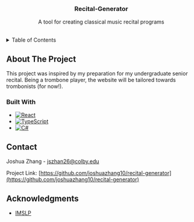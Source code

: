 <!-- PROJECT LOGO -->
<br />
<div align="center">
<!-- TODO: Make a logo -->
  <!-- <a href="https://github.com/joshuazhang10/recital-generator">
    <img src="images/logo.png" alt="Logo" width="80" height="80">
  </a> -->

<h3 align="center">Recital-Generator</h3>

  <p align="center">
    A tool for creating classical music recital programs
    <br />
    <br />
  </p>
</div>



<!-- TABLE OF CONTENTS -->
<details>
  <summary>Table of Contents</summary>
  <ol>
    <li>
      <a href="#about-the-project">About The Project</a>
      <ul>
        <li><a href="#built-with">Built With</a></li>
      </ul>
    </li>
    <li><a href="#usage">Usage</a></li>
    <li><a href="#contact">Contact</a></li>
    <li><a href="#acknowledgments">Acknowledgments</a></li>
  </ol>
</details>



<!-- ABOUT THE PROJECT -->
## About The Project

<!-- TODO: [![Product Name Screen Shot][product-screenshot]](https://example.com) -->

This project was inspired by my preparation for my undergraduate senior recital. Being a trombone player, the website will be tailored towards trombonists (for now!).




### Built With

* [![React][React.js]][React-url]
* [![TypeScript][TypeScript]][TypeScript-url]
* [![C#][C#]][C#-url]


<!-- USAGE EXAMPLES
TODO
## Usage

Use this space to show useful examples of how a project can be used. Additional screenshots, code examples and demos work well in this space. You may also link to more resources.

_For more examples, please refer to the [Documentation](https://example.com)_

<p align="right">(<a href="#readme-top">back to top</a>)</p> -->

<!-- CONTACT -->
## Contact

Joshua Zhang - jszhan26@colby.edu

Project Link: [https://github.com/joshuazhang10/recital-generator](https://github.com/joshuazhang10/recital-generator)




<!-- ACKNOWLEDGMENTS -->
## Acknowledgments

* [IMSLP](https://imslp.org/)




<!-- MARKDOWN LINKS & IMAGES -->
<!-- https://www.markdownguide.org/basic-syntax/#reference-style-links -->
[product-screenshot]: images/screenshot.png
[React.js]: https://img.shields.io/badge/React-20232A?style=for-the-badge&logo=react&logoColor=61DAFB
[React-url]: https://reactjs.org/
[C#]: https://img.shields.io/badge/C%23-239120?style=for-the-badge&logo=unity&logoColor=white
[C#-url]: https://learn.microsoft.com/en-us/dotnet/csharp/
[TypeScript]: https://shields.io/badge/TypeScript-3178C6?style=for-the-badge&logo=TypeScript&logoColor=FFF
[TypeScript-url]: https://www.typescriptlang.org/
